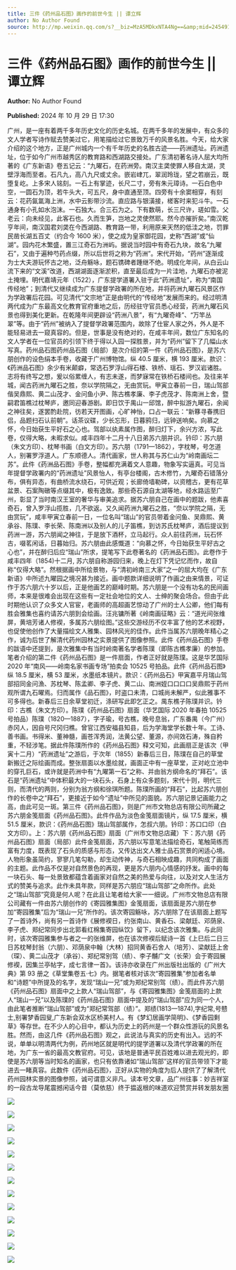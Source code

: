 ```yaml
---
title: 三件《药州品石图》画作的前世今生 || 谭立辉
author: No Author Found
source: http://mp.weixin.qq.com/s?__biz=MzA5MDkxNTA4Ng==&amp;mid=2454916111&amp;idx=1&amp;sn=81e3b57d429f732f1e7afca3caa4b834&amp;chksm=87a3c46eb0d44d78d0825d382d393ea8147149c8389be9514ac76f2576174edd49a1bdd77a8f&poc_token=HJ_Do2ejHyO-wNZGG8Q1S8FdPgy1YBBEob-nUEme
---
```


# 三件《药州品石图》画作的前世今生 || 谭立辉

**Author:** No Author Found

**Published:** 2024 年 10 月 29 日 17:30

广州，是一座有着两千多年历史文化的历史名城。在两千多年的发展中，有众多的文人学者写诗作赋去赞美过它，用笔描绘过它景致万千的风景名胜。今天，给大家介绍的这个地方，正是广州城内一个有千年历史的名胜古迹——药洲遗址。药洲遗址，位于如今广州市越秀区的教育路和西湖路交接处。广东清初著名诗人屈大均所著的《广东新语》卷五记云：“九曜石，在药洲旁。南汉主䶮使罪人移自太湖，灵壁浮海而至者。石凡九，高八九尺或丈余。嵌岩峍兀，翠润玲珑，望之若崩云，既堕复屹。上多宋人铭刻。一石上有掌迹，长尺二寸，旁有朱元璋诗。一石白色中空，一圆石为顶，若牛头大，可五尺，身中直通至顶。四旁有十余窦相穿，有刻云：花药氤氲海上洲，水中云影带沙流。直应路与银潢接，槎客时来犯斗牛。一石通身有小孔如水泡沫。一石独大。合三石为之。下有数萌，长三尺许，瑳如雪。父老云：向未经见，此客石也。久而生笋，岂地之灵使然耶。然今亦摧折矣。”南汉乾亨年间，南汉国君刘䶮在今西湖路、教育路一带，利用原来天然的低洼之地，罚罪民凿长湖五百丈（约合今 1600 米），使之成为皇家御花园，史称“西湖”或“仙湖”。园内花木繁盛，置三江奇石为洲屿。据说当时园中有奇石九块，故名“九曜石”，又由于遍种芍药点缀，所以后世将之称为“药洲”。宋代开始，“药州”逐渐成为士大夫游玩怀古之地，泛舟觞咏，题石镌碑者踵继不绝。明成化年间，从白云山流下来的“文溪”改道，西湖湖面逐渐淤积，直至最后成为一片洼地，九曜石亦被泥土掩埋。明代嘉靖元年（1522），广东提学道署入驻于此“药洲遗址”，称为“南国传经地”；到清代又继续成为广东提督学政署的所在地，并将药洲九曜石风景区作为学政署后花园。可见清代“文宗地”正是由明代的“传经地”发展而来的。经过明清两代成为广东最高文化教育官府重地之后，历经驻守官员悉心经营，药洲九曜石风景也得到美化更新。在乾隆年间更辟设“药洲八景”，有“九曜奇峰”、“万竿丛翠”等。由于“药州”被纳入了提督学政署范围内，故除了仕宦人家之外，外人是不能轻易进去一窥真容的。但是，世事是没有绝对的，在咸丰年间，数位广东知名的文人学者在一位官员的引领下终于得以入园一探胜景，并为“药州”留下了几幅山水写真。药州品石图药州品石图（局部）是次介绍的第一件《药州品石图》，是苏六朋创作的设色绢本手卷，收藏于广州博物馆。纵 40.5 厘米，横 193 厘米。款识：《药洲品石图》余少有米颠癖，常选石罗浮山得石楼、铁桥、瑶石、罗汉岩诸胜。志将有终写之想，爰以俗累缠人，有志未遂，而梦寐常在铁桥石楼间也。及往来羊城，闻古药洲九曜石之胜，奈以学院隔之，无由赏玩。甲寅立春前一日，瑞山驾部偕吴鼎熙、黄二山茂才、金问鱼小尹、陈古樵孝廉、李子虎茂才、陈南洲上舍，暨嗣君笛樵过枕琴庐，邀同迎春游剧。即日饮于禺山一邱馆，醉中拟游九曜石，余闻之神往矣，遂罢酌赴院，彷若天开图画，心旷神怡，口占一联云：“新簃寻春携旧侣，品题扫石认前朝”。话茶议碟，少长忘形，日暮鸦归，远钟送响矣。向慕之怀，今日始获生平好石之心也。驾部以纨素属作图，醉归灯下，余兴方浓，写此卷，仅得大略，未暇求似。咸丰四年十二月十八日弟苏六朋并识。钤印：苏六朋（朱文方印）、枕琴书画（白文方印）。苏六朋（1791—1862），字枕琴，号怎道人，别署罗浮道人。广东顺德人。清代画家，世人称其与苏仁山为“岭南画坛二苏”。此件《药洲品石图》手卷，整幅都充满着文人意趣，物象写实逼真。可见当年提督学政署内的“药洲遗址”风景怡人，有亭台楼阁，古木修竹，九曜奇石错落分布，俱有异态，有曲桥流水绕石，可供近观；长廊倚墙勒碑，以资稽古，更有花草盆景、石案陶礅等点缀其中，极有逸致。那些奇石源自太湖等地，经水路运至广州，彰显了当时南汉王室的奢华与审美追求。据苏六朋自己在画中的题跋，他素喜奇石，曾入罗浮山揽胜，几不欲返。又久闻药洲九曜石之胜，“奈以学院之隔，无由赏玩”，咸丰甲寅立春前一日，一位名叫“瑞山”的官员带着金问鱼、吴鼎熙、黄承谷、陈璞、李长荣、陈南洲以及别人的儿子笛樵，到访苏氏枕琴庐，酒后提议到药洲一游，苏六朋闻之神往，于是放下酒杯，立马起行。众人前往药洲，玩石怀古，啜茗闲话，日暮始归。苏六朋由此感慨道：“向慕之怀，今日始获生平好古之心也”，并在醉归后应“瑞山”所求，提笔写下此卷著名的《药洲品石图》。此卷作于咸丰四年（1854)十二月, 苏六朋自称游园归来，晚上在灯下凭记忆而作，故自称“仅得大略”。然根据画中所绘景物，与“清初岭南三大家”之一的屈大均在《广东新语》中所述九曜园之境况甚为接近。画中题款详细说明了作画之由来情景，可证作于苏六朋六十岁以后，正是他画艺的巅峰时期。苏六朋是一个没有功名的民间画师，本来是很难会出现在这些有一定社会地位的文人、士绅的聚会场合。但由于此时期他认识了众多文人官宦，老画师的高超画艺惊动了广州的士人公卿，他们每有胜会雅集也喜约请苏六朋到会绘画。汪兆镛所著《岭南画征略》云：“道光间张维屏，黄培芳诸人修褉，多属苏六朋绘图。”这些交游经历不仅丰富了他的艺术视野，也促使他创作了大量描绘文人雅集、园林风光的佳作。此件当属苏六朋晚年精心之作，诚为后世了解清代药州园林之实景提供了图像参照。此件《药州品石图》手卷的跋语中还提到，是次雅集中有当时岭南著名学者陈璞（即陈古樵孝廉）的参加。笔者介绍的第二件《药州品石图》是一件扇面，作者正好就是陈璞。这是华艺国际 2020 年“南风——岭南名家书画专场”拍卖会 10525 号拍品。此件《药州品石图》纵 18.5 厘米，横 53 厘米，水墨纸本镜片。款识：《药州品石》甲寅嘉平月瑞山驾部招同金问漁、苏枕琴、陈孟卿、李子虎、黄二山、南洲姪口口口口吴鼎熙于药州观所谓九石曜焉。归而属作《品石图》，时盗口未清，口城尚未解严，似此雅事不可多得也。新春后三日余草堂初迁，涤研写此即乞正之。禺东樵子陈璞并识。钤印：古樵（朱文方印）。陈璞《药州品石图》扇面（华艺国际 2020 年春拍 10525 号拍品）陈璞（1820—1887），字子瑜，号古樵，晚号息翁，广东番禺（今广州）赤冈人，因自号尺冈归樵。曾官江西安福县知县，后为学海堂学长数十年。工诗、善书画。书得米、董神髓，画苍浑秀润，法黄公望、董源，亦间效石涛，殊自矜重，不轻涉笔。据此件陈璞所作的《药州品石图》释文可知，此画扇正是该次（甲寅十二月）“药洲遗址”之游后，于次年（1855）新春后三日，陈璞在自己的草堂新搬迁之际绘画而成。整张扇面以水墨绘就，画面正中有一座草堂，正对屹立池中的穿孔巨石，或许就是药洲中有“九曜第一石”之称、并由翁方纲命名的“拜石”。该石是“药洲遗址”中体积最大的一块石头，石身上有众多题刻，宋代十则，明代三则，而清代的两则，分别为翁方纲和徐琪所题。陈璞所画的“拜石”，比起苏六朋创作的长卷中之“拜石”，更接近于如今“遗址”中所见的面貌。苏六朋记景记画能力之高，由此可见一斑。第三件《药州品石图》，则是广州市文物总店有限公司所藏之苏六朋金笺扇面《药州品石图》。此件作品为淡色金笺扇面镜片，纵 17.5 厘米，横 51.5 厘米，款识：《药州品石图》瑞山驾部属作，怎叔六朋。钤印：苏口口印（白文方印）。上：苏六朋《药州品石图》扇面（广州市文物总店藏）下：苏六朋《药州品石图》扇面（局部）此件金笺扇面，苏六朋以写意笔法描绘奇石，笔触简练而富有力度，既表现了石头的质感与形态，又传达出文人雅士品石赏景的闲适心境。人物形象虽简约，寥寥几笔勾勒，却生动传神，与奇石相映成趣，共同构成了画面的主题。此作品不仅是对自然景色的再现，更是苏六朋内心情感的抒发。画中的每一块石头、每一处景致都蕴含着画家对自然之美的热爱与向往，以及对文人生活方式的赞美与追求。此作未具年款，同样是苏六朋应“瑞山驾部”之命所作。此处之“瑞山驾部”究竟是何人呢？在此且让笔者给大家一一细说。广州市文物总店有限公司藏有一件由苏六朋创作的《寄园雅集图》金笺扇面，该扇面是苏六朋在参加“寄园雅集”后为“瑞山一兄”所作的。该次寄园觞咏，苏六朋除了在该扇面上题写了一首诗外，尚有另一首诗作《展修褉日，约张南山、黄香石、梁献廷、邓荫泉、李子虎、郑纪常同步出北郭看红棉集寄园纵饮》留下，以纪念该次雅集。与此同时，该次寄园雅集参与者之一的张维屏，也在该次修褉后赋诗一首《上巳后二日三日苏枕琴封翁（六朋）、邓荫泉中翰（大林）招同黄香石舍人（培芳）、梁献廷上舍（琛）、黄二山茂才（承谷）、郑纪常别驾（绩）、李子黼广文（长荣）会于寄园展修褉，因集兰亭帖字，成七言律一首》。该诗亦收录在广州出版社出版的《广州大典》第 93 册之《草堂集卷五·七》内。据笔者核对该次“寄园雅集”参加者名单和“诗题”中所提及的名字，发现“瑞山一兄”或为郑纪常别驾（绩）。而此件苏六朋《药州品石图》扇面中之上款人“瑞山驾部”，与《寄园雅集图》金笺扇面的上款人“瑞山一兄”以及陈璞的《药州品石图》扇面中提及的“瑞山驾部”应为同一个人，由此笔者推断“瑞山驾部”或为“郑纪常驾部（绩）”。郑绩(1813—1874),字纪常,号戆士,别署梦香园叟,广东新会双水区桥美村人。有《梦幻居画学简明》、《梦香园剩草》等存世。在不少人的心目中，都认为历史上的药州是一个群众性游玩的风景名胜。然而，由这几件《药州品石图》观之，此说法与真实的历史有出入。远的不说，单单以明清两代为例，药州地区就是明代的提学道署以及清代学政署的所在地，为广东一省的最高文教官府。可见，该地是普通平民百姓难以进去观光的，即使是苏六朋等当时知名的画家，也只有依靠诸如“瑞山驾部”这样的官员带领下才能进去一睹真容。此数件《药州品石图》，正好从实物的角度为后人提供了了解清代药州园林实景的图像参照，诚可谓意义非凡。读本号文章，品广州往事：妙吉祥室的一段古龙导尾震撼闲话今昔（莫依慈）终于揾返根的味道欢迎赞赏并转发朋友圈

![](https://mmbiz.qpic.cn/mmbiz_jpg/PJWG74pLsMa8HHjFqibOCLLbzIRhlohrmic2KSgtibDGKTUP6KHriaqmLxmvwXXiaDVxJ9ibJVHdsYY2QHIa1eq0iaAog/640?from=appmsg)

![](https://mmbiz.qpic.cn/mmbiz_png/Ljib4So7yuWiaZPLRhtXcus96pZugia5MvJHwIicnSBrBnwibz52ZUZ9yhtyTbxhvkiaQvxGgiaRrzqWzNA9hj3alkvrA/640?wx_fmt=png&from=appmsg)

![](https://mmbiz.qpic.cn/mmbiz_jpg/PJWG74pLsMa8HHjFqibOCLLbzIRhlohrmtTF9sy53ROrEbViaHPPNg0Kvt5l0PBXWGuO886pVW7p5fqicNwIt7bTg/640?from=appmsg)

![](https://mmbiz.qpic.cn/mmbiz_png/Ljib4So7yuWiaZPLRhtXcus96pZugia5MvJHwIicnSBrBnwibz52ZUZ9yhtyTbxhvkiaQvxGgiaRrzqWzNA9hj3alkvrA/640?wx_fmt=png&from=appmsg)

![](https://mmbiz.qpic.cn/mmbiz_jpg/PJWG74pLsMa8HHjFqibOCLLbzIRhlohrm5AibklTMwYE8rthppUFLFsN1ichhcdJ5y7FqvrlQ17g3clWpQKbQiaAicQ/640?from=appmsg)

![](https://mmbiz.qpic.cn/mmbiz_jpg/PJWG74pLsMa8HHjFqibOCLLbzIRhlohrmrib1YicuvVaUQqUOibEofUBdI9Diczh1WJEYduDOXeXKb5C4H9GM908ODg/640?from=appmsg)

![](https://mmbiz.qpic.cn/mmbiz_jpg/PJWG74pLsMa8HHjFqibOCLLbzIRhlohrm8IahcUvYiaPMEWHUnPdlONnickibnibvfxz36iaQagteib9kuFqic2AbyvqNg/640?from=appmsg)

![](https://mmbiz.qpic.cn/mmbiz_jpg/PJWG74pLsMa8HHjFqibOCLLbzIRhlohrm4zejQSKKxdFmPfkpJAjon1n2Dqpk5oZXbr3Pf7LBtXRPatbRob1qVA/640?from=appmsg)

![](https://mmbiz.qpic.cn/mmbiz_jpg/PJWG74pLsMa8HHjFqibOCLLbzIRhlohrm7GVlZcNRMCZWRkny1SugpiaEVyicvTmD9RCLdEft4GXwMoAA1EQ9CaTA/640?from=appmsg)

![](https://mmbiz.qpic.cn/mmbiz_gif/Ljib4So7yuWg519RhGx8jMLBbx0Uic6xrjw31DA6mkgDXPcf6myxB4aYp9I6dLeYhdicicCdeYo9jibqo7WMicApW92Q/640?wx_fmt=gif&from=appmsg)

![](https://mmbiz.qpic.cn/mmbiz_gif/PJWG74pLsMYf2b50xFTbTsibmjv5gNVOxZegUj8mrKtpuzCpBAYnQw9duHfIcNnUzicicnGUSv4EWPSTRAPvV9g3w/640?wx_fmt=gif&tp=webp&wxfrom=5&wx_lazy=1)

![](https://mmbiz.qpic.cn/mmbiz_gif/fgnkxfGnnkS1Lbic0T0Bgibp0J1vhQJ7rCaUWCiccY1he4tZib7iaUCqhy7pzH0y3u4FVQN7whcwrajK9jicg3BgjF1Q/640?wx_fmt=gif&tp=webp&wxfrom=5&wx_lazy=1)

![](https://mmbiz.qpic.cn/mmbiz_jpg/PJWG74pLsMaozLudXOzRblBbJLge0Cicrs08tBnq19cGoN0iacXkFnwOiaiaricDicxGzQZsSSZJMHYB9G7FUAlqCzvw/640?tp=webp&wxfrom=5&wx_lazy=1&wx_co=1&wx_fmt=other)
